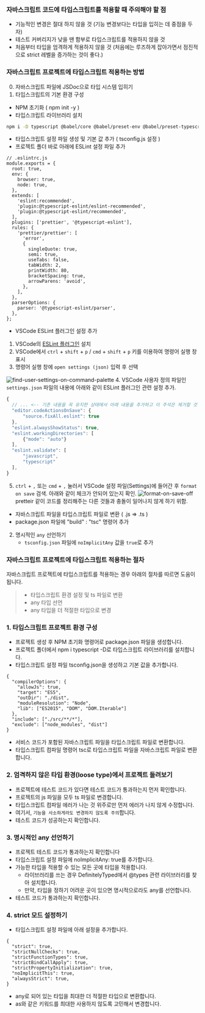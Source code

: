 ### 자바스크립트 코드에 타입스크립트를 적용할 때 주의해야 할 점

- 기능적인 변경은 절대 하지 않을 것 (기능 변경보다는 타입을 입히는 데 중점을 두자)  
- 테스트 커버리지가 낮을 땐 함부로 타입스크립트를 적용하지 않을 것  
- 처음부터 타입을 엄격하게 적용하지 않을 것 (처음에는 루즈하게 잡아가면서 점진적으로 strict 레벨을 증가하는 것이 좋다.)  
  
### 자바스크립트 프로젝트에 타입스크립트 적용하는 방법

0. 자바스크립트 파일에 JSDoc으로 타입 시스템 입히기
1. 타입스크립트의 기본 환경 구성  
- NPM 초기화 ( npm init -y )  
- 타입스크립트 라이브러리 설치  
```sh
npm i -D typescript @babel/core @babel/preset-env @babel/preset-typescript @typescript-eslint/eslint-plugin @typescript-eslint/parser eslint prettier eslint-plugin-prettier
```
- 타입스크립트 설정 파일 생성 및 기본 값 추가 ( tsconfig.js 설정 )
- 프로젝트 폴더 바로 아래에 ESLint 설정 파일 추가
```
// .eslintrc.js
module.exports = {
  root: true,
  env: {
    browser: true,
    node: true,
  },
  extends: [
    'eslint:recommended',
    'plugin:@typescript-eslint/eslint-recommended',
    'plugin:@typescript-eslint/recommended',
  ],
  plugins: ['prettier', '@typescript-eslint'],
  rules: {
    'prettier/prettier': [
      'error',
      {
        singleQuote: true,
        semi: true,
        useTabs: false,
        tabWidth: 2,
        printWidth: 80,
        bracketSpacing: true,
        arrowParens: 'avoid',
      },
    ],
  },
  parserOptions: {
    parser: '@typescript-eslint/parser',
  },
};
```
- VSCode ESLint 플러그인 설정 추가

1. VSCode의 [ESLint 플러그인](https://marketplace.visualstudio.com/items?itemName=dbaeumer.vscode-eslint) 설치
2. VSCode에서 `ctrl` + `shift` + `p` / `cmd` + `shift` + `p` 키를 이용하여 명령어 실행 창 표시
3. 명령어 실행 창에 `open settings (json)` 입력 후 선택

![find-user-settings-on-command-palette](https://github.com/joshua1988/learn-typescript/blob/master/setup/command-palette.png?raw=true)
4. VSCode 사용자 정의 파일인 `settings.json` 파일의 내용에 아래와 같이 ESLint 플러그인 관련 설정 추가.

```js
{
  // ... <-- 기존 내용을 꼭 유지한 상태에서 아래 내용을 추가하고 이 주석은 제거할 것
  "editor.codeActionsOnSave": {
      "source.fixAll.eslint": true
  },
  "eslint.alwaysShowStatus": true,
  "eslint.workingDirectories": [
      {"mode": "auto"}
  ],
  "eslint.validate": [
      "javascript",
      "typescript"
  ],
}
```
5. `ctrl` + `,` 또는 `cmd` + `,` 눌러서 VSCode 설정 파일(Settings)에 들어간 후 `format on save` 검색. 아래와 같이 체크가 안되어 있는지 확인.
![format-on-save-off](https://raw.githubusercontent.com/joshua1988/learn-typescript/master/setup/format-on-save-off.png)  
pretteir 같이 코드를 정리해주는 다른 것들과 충돌이 일어나지 않게 하기 위함.

- 자바스크립트 파일을 타입스크립트 파일로 변환 ( .js => .ts )
- package.json 파일에 "build" : "tsc" 명령어 추가  
2. 명시적인 `any` 선언하기
    - `tsconfig.json` 파일에 `noImplicitAny` 값을 `true`로 추가

### 자바스크립트 프로젝트에 타입스크립트 적용하는 절차
자바스크립트 프로젝트에 타입스크립트를 적용하는 경우 아래의 절차를 따르면 도움이 됩니다.  
  
  
>- 타입스크립트 환경 설정 및 ts 파일로 변환
>- any 타입 선언
>- any 타입을 더 적절한 타입으로 변경

### 1. 타입스크립트 프로젝트 환경 구성
- 프로젝트 생성 후 NPM 초기화 명령어로 package.json 파일을 생성합니다.
- 프로젝트 폴더에서 npm i typescript -D로 타입스크립트 라이브러리를 설치합니다.
- 타입스크립트 설정 파일 tsconfig.json을 생성하고 기본 값을 추가합니다.
```
{
  "compilerOptions": {
    "allowJs": true,
    "target": "ES5",
    "outDir": "./dist",
    "moduleResolution": "Node",
    "lib": ["ES2015", "DOM", "DOM.Iterable"]
  },
  "include": ["./src/**/*"],
  "exclude": ["node_modules", "dist"]
}
```
  
- 서비스 코드가 포함된 자바스크립트 파일을 타입스크립트 파일로 변환합니다.
- 타입스크립트 컴파일 명령어 tsc로 타입스크립트 파일을 자바스크립트 파일로 변환합니다.
### 2. 엄격하지 않은 타입 환경(loose type)에서 프로젝트 돌려보기
- 프로젝트에 테스트 코드가 있다면 테스트 코드가 통과하는지 먼저 확인합니다.
- 프로젝트의 js 파일을 모두 ts 파일로 변경합니다.
- 타입스크립트 컴파일 에러가 나는 것 위주로만 먼저 에러가 나지 않게 수정합니다.
- 여기서, `기능을 사소하게라도 변경하지 않도록 주의`합니다.
- 테스트 코드가 성공하는지 확인합니다.
### 3. 명시적인 any 선언하기
- 프로젝트 테스트 코드가 통과하는지 확인합니다
- 타입스크립트 설정 파일에 noImplicitAny: true를 추가합니다.
- 가능한 타입을 적용할 수 있는 모든 곳에 타입을 적용합니다.
    - 라이브러리를 쓰는 경우 DefinitelyTyped에서 @types 관련 라이브러리를 찾아 설치합니다.
    - 만약, 타입을 정하기 어려운 곳이 있으면 명시적으로라도 any를 선언합니다.
- 테스트 코드가 통과하는지 확인합니다.
### 4. strict 모드 설정하기
- 타입스크립트 설정 파일에 아래 설정을 추가합니다.
```
{
  "strict": true,
  "strictNullChecks": true,
  "strictFunctionTypes": true,
  "strictBindCallApply": true,
  "strictPropertyInitialization": true,
  "noImplicitThis": true,
  "alwaysStrict": true,
}
```
- any로 되어 있는 타입을 최대한 더 적절한 타입으로 변환합니다.
- as와 같은 키워드를 최대한 사용하지 않도록 고민해서 변경합니다.